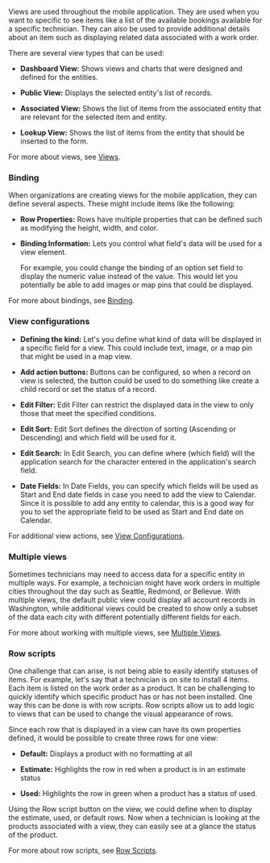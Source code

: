 Views are used throughout the mobile application. They are used when you want to specific to see items like a list of the available bookings available for a specific technician. They can also be used to provide additional details about an item such as displaying related data associated with a work order.

There are several view types that can be used:

-   **Dashboard View:** Shows views and charts that were designed and defined for the entities.

-   **Public View:** Displays the selected entity's list of records.

-   **Associated View:** Shows the list of items from the associated entity that are relevant for the selected item and entity.

-   **Lookup View:** Shows the list of items from the entity that should be inserted to the form.

For more about views, see [Views](https://www.resco.net/woodford-user-guide/#__RefHeading__5821_1627906509).

### Binding

When organizations are creating views for the mobile application, they
can define several aspects. These might include items like the
following:

-   **Row Properties:** Rows have multiple properties that can be defined such as modifying the height, width, and color.

-   **Binding Information:** Lets you control what field's data will be used for a view element.

    For example, you could change the binding of an option set field to
    display the numeric value instead of the value. This would let you 
    potentially be able to add images or map pins that could be
    displayed.

 For more about bindings, see [Binding](https://www.resco.net/woodford-user-guide/#__RefHeading__5825_1627906509).

### View configurations

-   **Defining the kind:** Let's you define what kind of data will be displayed in a specific field for a view. This could include text, image, or a map pin that might be used in a map view.

-   **Add action buttons:** Buttons can be configured, so when a record on view is selected, the button could be used to do something like create a child record or set the status of a record.

-   **Edit Filter:** Edit Filter can restrict the displayed data in the view to only those that meet the specified conditions.

-   **Edit Sort:** Edit Sort defines the direction of sorting (Ascending or Descending) and which field will be used for it.

-   **Edit Search:** In Edit Search, you can define where (which field) will the application search for the character entered in the application's search field.

-   **Date Fields:** In Date Fields, you can specify which fields will be used as Start and End date fields in case you need to add the view to Calendar. Since it is possible to add any entity to calendar, this is a good way for you to set the appropriate field to be used as Start and End date on Calendar.

For additional view actions, see [View Configurations](https://www.resco.net/woodford-user-guide/#__RefHeading__5829_16279065090).

### Multiple views

Sometimes technicians may need to access data for a specific entity in multiple ways. For example, a technician might have work orders in multiple cities throughout the day such as Seattle, Redmond, or Bellevue. With multiple views, the default public view could display all account records in Washington, while additional views could be created
to show only a subset of the data each city with different potentially different fields for each.

For more about working with multiple views, see [Multiple Views](https://www.resco.net/woodford-user-guide/#__RefHeading__5831_1627906509).

### Row scripts

One challenge that can arise, is not being able to easily identify statuses of items. For example, let's say that a technician is on site to install 4 items. Each item is listed on the work order as a product. It can be challenging to quickly identify which specific product has or has not been installed. One way this can be done is with row scripts.
Row scripts allow us to add logic to views that can be used to change the visual appearance of rows.

Since each row that is displayed in a view can have its own properties
defined, it would be possible to create three rows for one view:

-   **Default:** Displays a product with no formatting at all

-   **Estimate:** Highlights the row in red when a product is in an estimate status

-   **Used:** Highlights the row in green when a product has a status of used.

Using the Row script button on the view, we could define when to display the estimate, used, or default rows. Now when a technician is looking at the products associated with a view, they can easily see at a glance the
status of the product.

For more about row scripts, see [Row Scripts](https://www.resco.net/woodford-user-guide/#_Toc483815916).
